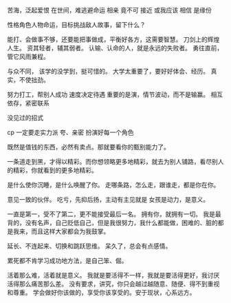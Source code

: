 苦海，泛起爱恨
在世间，难逃避命运
相亲 竟不可 接近
或我应该 相信 是缘份

性格角色人物命运，目标挑战敌人故事，留下什么？


能打、会做事不够，还要能把事做成，平衡好各方，这需要智慧。
刀剑上的辉煌人生。
资其轻者，辅其弱者。
认输、认命的人，就是永远的失败者。
勇往直前，管它风雨兼程。


与众不同，
该学的没学到，挺可惜的。
大学太重要了，要好好体会、经历。
真实，不使拙劲。


努力打工，帮别人成功
速度决定待遇
重要的是演，情节波动，而不是输赢。
相互依存，紧密联系


没见过的招式

cp
一定要走实力派
夸、亲密
扮演好每一个角色

既然是值钱的东西，必然有卖点。那就要看你的甄别能力了。

一条道走到黑，才得以精彩。而你想领略更多地精彩，就去为别人铺路，看尽别人的精彩，你就看到的更多地精彩。


是什么使你沉睡，是什么唤醒了你。
走哪条路，怎么走，跟谁走，都是你在你。


意见一致的伙伴。
吃亏，先抑后扬，主动有主见就是
女孩是动力，是意义。

一直是第一，受不了第二，更不能接受最后一名。
拥有你，就拥有一切。
我是最背的，没有名声，自己贬低自己，但是我很努力，我什么都能做，困难的、脏的都是我来，而且这样大家都会为我鼓掌。


延长、不连起来、切换和跳跃思维。
呆久了，总会有点感情。

累死都不肯学习成功地方法，是自己笨、倔。

活着那么难，活着就是意义。
我就是要活得不一样，我就是要活得更好，我讨厌活得那么痛苦那么差。
没有要求，讲究，你只会越过越随意、随便、得不到重视和尊重。
学会做好你该做的，享受你该享受的。安于现状，心系远方。
